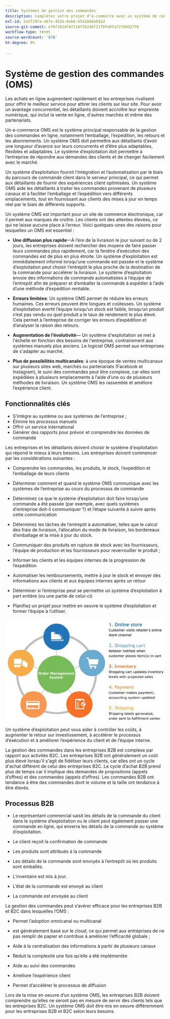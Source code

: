 ```yaml
---
title: Systèmes de gestion des commandes
description: Complétez votre projet d’e-commerce avec un système de conditionnement, d’expédition et de retour.
exl-id: 2a5f19fa-e8fe-452b-9ab6-65428dda691d
source-git-commit: e76f101df47116f7b246f21f0fe0fa72769d2776
workflow-type: tm+mt
source-wordcount: '878'
ht-degree: 0%

---
```


# Système de gestion des commandes (OMS)

Les achats en ligne augmentent rapidement et les entreprises rivalisent pour offrir le meilleur service pour attirer les clients sur leur site. Pour avoir un avantage concurrentiel, les détaillants doivent accroître leur empreinte numérique, qui inclut la vente en ligne, d&#39;autres marchés et même des partenariats.

Un e-commerce OMS est le système principal responsable de la gestion des commandes en ligne, notamment l’emballage, l’expédition, les retours et les abonnements. Un système OMS doit permettre aux détaillants d’avoir une longueur d’avance sur leurs concurrents et d’être plus adaptables, flexibles et adaptables. Le système d’exploitation doit permettre à l’entreprise de répondre aux demandes des clients et de changer facilement avec le marché.

Un système d’exploitation fournit l’intégration et l’automatisation par le biais du parcours de commande client dans le serveur principal, ce qui permet aux détaillants de fournir des expériences client optimisées. Un système OMS aide les détaillants à traiter les commandes provenant de plusieurs canaux et à faciliter l’emballage et l’expédition vers différents emplacements, tout en fournissant aux clients des mises à jour en temps réel par le biais de différents supports.

Un système OMS est important pour un site de commerce électronique, car il permet aux marques de croître. Les clients ont des attentes élevées, ce qui ne laisse aucune place à l’erreur. Voici quelques-unes des raisons pour lesquelles un OMS est essentiel :

- **Une diffusion plus rapide**—À l’ère de la livraison le jour suivant ou de 2 jours, les entreprises doivent rechercher des moyens de faire passer leurs commandes plus rapidement, car la fenêtre d’exécution des commandes est de plus en plus étroite. Un système d’exploitation est immédiatement informé lorsqu’une commande est passée et le système d’exploitation peut choisir l’entrepôt le plus proche de la destination de la commande pour accélérer la livraison. Le système d’exploitation envoie des informations de commande automatisées à l’équipe de l’entrepôt afin de préparer et d’emballer la commande à expédier à l’aide d’une méthode d’expédition rentable.

- **Erreurs limitées**: Un système OMS permet de réduire les erreurs humaines. Ces erreurs peuvent être longues et coûteuses. Un système d’exploitation avertit l’équipe lorsqu’un stock est faible, lorsqu’un produit n’est pas vendu ou quel produit a le taux de rendement le plus élevé. Cela permet à l’entreprise de corriger les erreurs d’expédition et d’analyser la raison des retours.

- **Augmentation de l’évolutivité**— Un système d&#39;exploitation se met à l&#39;échelle en fonction des besoins de l&#39;entreprise, contrairement aux systèmes manuels plus anciens. Le logiciel OMS permet aux entreprises de s&#39;adapter au marché.

- **Plus de possibilités multicanales**: à une époque de ventes multicanaux sur plusieurs sites web, marchés ou partenariats (Facebook et Instagram), le suivi des commandes peut être complexe, car elles sont expédiées à plusieurs emplacements à l’aide d’une ou de plusieurs méthodes de livraison. Un système OMS les rassemble et améliore l’expérience client.

## Fonctionnalités clés

- S’intègre au système ou aux systèmes de l’entreprise ;
- Élimine les processus manuels
- Offrir un service international
- Générer des rapports pour prévoir et comprendre les données de commande

Les entreprises et les détaillants doivent choisir le système d&#39;exploitation qui répond le mieux à leurs besoins. Les entreprises doivent commencer par les considérations suivantes :

- Comprendre les commandes, les produits, le stock, l’expédition et l’emballage de leurs clients

- Déterminer comment et quand le système OMS communique avec les systèmes de l’entreprise au cours du processus de commande

- Déterminez ce que le système d’exploitation doit faire lorsqu’une commande a été passée (par exemple, avec quels systèmes d’entreprise doit-il communiquer ?) et l’étape suivante à suivre après cette communication

- Déterminez les tâches de l’entrepôt à automatiser, telles que le calcul des frais de livraison, l’allocation du mode de livraison, les bordereaux d’emballage et la mise à jour du stock.

- Communiquer des produits en rupture de stock avec les fournisseurs, l’équipe de production et les fournisseurs pour reverrouiller le produit ;

- Informer les clients et les équipes internes de la progression de l’expédition

- Automatiser les remboursements, mettre à jour le stock et envoyer des informations aux clients et aux équipes internes après un retour

- Déterminer si l’entreprise peut se permettre un système d’exploitation à part entière (ou une partie de celui-ci)

- Planifiez un projet pour mettre en oeuvre le système d’exploitation et former l’équipe à l’utiliser.

![Diagramme du système de gestion des commandes](../../assets/playbooks/order-management-system.png)

Un système d’exploitation peut vous aider à contrôler les coûts, à augmenter le retour sur investissement, à accélérer le processus d’exécution et à améliorer l’expérience du client et de l’équipe interne.

La gestion des commandes dans les entreprises B2B est complexe par rapport aux activités B2C. Les entreprises B2B ont généralement un coût plus élevé lorsqu&#39;il s&#39;agit de fidéliser leurs clients, car elles ont un cycle d&#39;achat différent de celui des entreprises B2C. Le cycle d’achat B2B prend plus de temps car il implique des demandes de propositions (appels d’offres) et des commandes (appels d’offres). Les commandes B2B ont tendance à être des commandes dont le volume et la taille ont tendance à être élevés.

## Processus B2B

- Le représentant commercial saisit les détails de la commande du client dans le système d’exploitation ou le client peut également passer une commande en ligne, qui enverra les détails de la commande au système d’exploitation.

- Le client reçoit la confirmation de commande

- Les produits sont attribués à la commande

- Les détails de la commande sont envoyés à l’entrepôt où les produits sont emballés.

- L’inventaire est mis à jour.

- L’état de la commande est envoyé au client

- La commande est envoyée au client

La gestion des commandes peut s’avérer efficace pour les entreprises B2B et B2C dans lesquelles l’OMS :

- Permet l’adoption omnicanal ou multicanal

- est généralement basé sur le cloud, ce qui permet aux entreprises de ne pas remplir de papier et contribue à améliorer l’efficacité globale ;

- Aide à la centralisation des informations à partir de plusieurs canaux

- Réduit la complexité une fois qu’elle a été implémentée

- Aide au suivi des commandes

- Améliore l’expérience client

- Permet d’accélérer le processus de diffusion

Lors de la mise en oeuvre d’un système OMS, les entreprises B2B doivent comprendre qu’elles ne seront pas en mesure de servir des clients tels que les entreprises B2C. Un système OMS doit être mis en oeuvre différemment pour les entreprises B2B et B2C selon leurs besoins.
